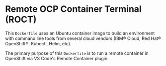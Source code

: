 # Remote OCP Container Terminal (ROCT)

This `Dockerfile` uses an Ubuntu container image to build an environment with command line tools from several cloud vendors (IBM® Cloud, Red Hat® OpenShift®, Kubectl, Helm, etc).

The primary purpose of this `Dockerfile` is to run a remote container in OpenShift via VS Code's Remote Container plugin.  
